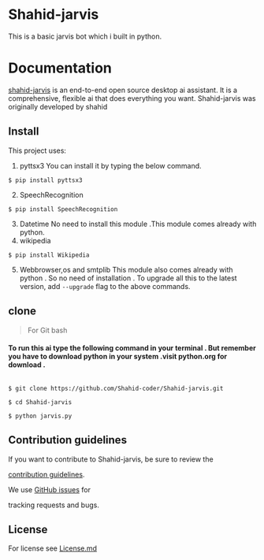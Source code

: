 # Shahid-jarvis
This is a basic jarvis bot which i built in python.
# Documentation
[shahid-jarvis](https://github.com/Shahid-coder/Shahid-jarvis) is an end-to-end open source desktop ai assistant.
It is a comprehensive, flexible ai 
that does everything you want.
Shahid-jarvis was originally developed by shahid
## Install
This project uses:
1. pyttsx3
You can install it by typing the below command.
```
$ pip install pyttsx3
```
2. SpeechRecognition
```
$ pip install SpeechRecognition
```
3. Datetime
No need to install this module .This module comes already with python.
4. wikipedia
```
$ pip install Wikipedia 
```
5. Webbrowser,os and smtplib
This module also comes already with python . So no need of installation . 
To upgrade all this to the latest version, add `--upgrade` flag to the above commands.
## clone
> For Git bash
#### To run this ai type the following command in your terminal . But remember you have to download python in your system .visit python.org for download . 
```

$ git clone https://github.com/Shahid-coder/Shahid-jarvis.git

$ cd Shahid-jarvis

$ python jarvis.py 

```

## Contribution guidelines

If you want to contribute to Shahid-jarvis, be sure to review the

[contribution guidelines](CONTRIBUTING.md).

We use [GitHub issues](https://github.com/Shahid-coder/Shahid-jarvis/issues) for

tracking requests and bugs.

## License 

For license see [License.md](https://github.com/Shahid-coder/Shahid-jarvis/blob/main/LICENSE)

